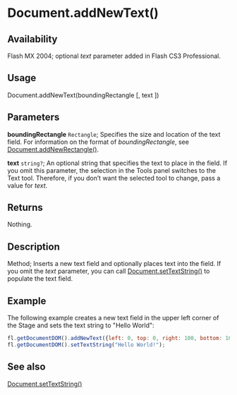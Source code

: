 # Document.addNewText()

## Availability

Flash MX 2004; optional *text* parameter added in Flash CS3 Professional.

## Usage

Document.addNewText(boundingRectangle [, text ])

## Parameters

**boundingRectangle** `Rectangle`; Specifies the size and location of the text field. For information on the format of *boundingRectangle*, see [Document.addNewRectangle()](../Document_object/Document10.md).

**text** `string?`; An optional string that specifies the text to place in the field. If you omit this parameter, the selection in the Tools panel switches to the Text tool. Therefore, if you don’t want the selected tool to change, pass a value for *text*.

## Returns

Nothing.

## Description

Method; Inserts a new text field and optionally places text into the field. If you omit the *text* parameter, you can call
[Document.setTextString()](../Document_object/Document9908.md) to populate the text field.

## Example

The following example creates a new text field in the upper left corner of the Stage and sets the text string to "Hello World":

```javascript
fl.getDocumentDOM().addNewText({left: 0, top: 0, right: 100, bottom: 100}, "Hello World!");
fl.getDocumentDOM().setTextString("Hello World!");
```

## See also

[Document.setTextString()](../Document_object/Document9908.md)
